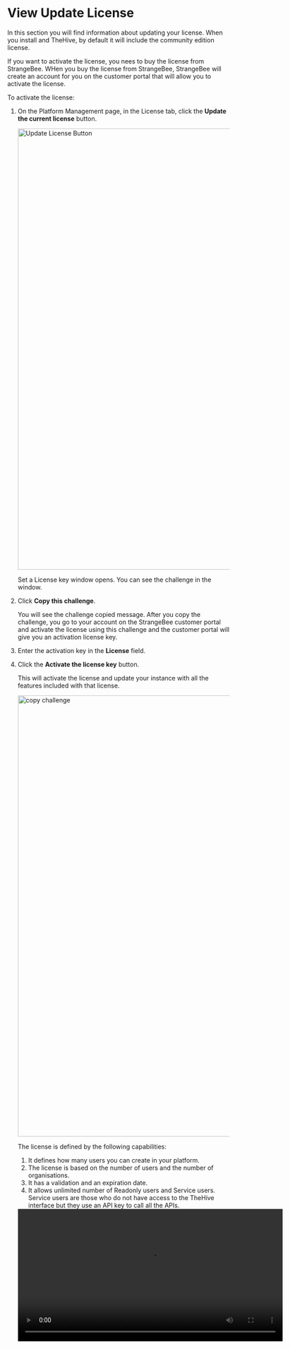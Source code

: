 # View Update License

In this section you will find information about updating your license.
When you install and TheHive, by default it will include the community edition license. 

If you want to activate the license, you nees to buy the license from StrangeBee. WHen you buy the license from StrangeBee, StrangeBee will create an account for you on the customer portal that will allow you to activate the license.

To activate the license:

1. On the Platform Management page, in the License tab, click the **Update the current license** button.

    <img src="../images/update-license-button.png" alt="Update License Button" width="1000" height="1000"/>

    Set a License key window opens. You can see the challenge in the window.
   
1. Click **Copy this challenge**.

    You will see the challenge copied message.
    After you copy the challenge, you go to your account on the StrangeBee customer portal and activate the license using this challenge and the customer portal will give you an activation license key.

1. Enter the activation key in the **License** field.
1. Click the **Activate the license key** button.

    This will activate the license and update your instance with all the features included with that license.

    <img src="../images/copy-challenge.png" alt="copy challenge" width="1000" height="1000"/>

    The license is defined by the following capabilities:

    1. It defines how many users you can create in your platform. 
    1. The license is based on the number of users and the number of organisations.
    1. It has a validation and an expiration date.
    1. It allows unlimited number of Readonly users and Service users. Service users are those who do not have access to the TheHive interface but they use an API key to call all the APIs.

    <video width="600" controls>
        <source id=mp4 src="../images/activate-license.mp4" type="video/mp4">
    </video>
